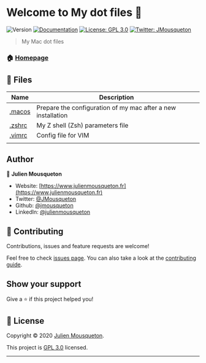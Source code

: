 # Welcome to My dot files 👋
![Version](https://img.shields.io/badge/version-1.0-blue.svg?cacheSeconds=2592000)
[![Documentation](https://img.shields.io/badge/documentation-yes-brightgreen.svg)](https://www.julienmousqueton.fr/uses)
[![License: GPL 3.0](https://img.shields.io/badge/License-GPL%203.0-yellow.svg)](https://github.com/JMousqueton/dotfiles/blob/master/LICENSE)
[![Twitter: JMousqueton](https://img.shields.io/twitter/follow/JMousqueton.svg?style=social)](https://twitter.com/JMousqueton)

> My Mac dot files

### 🏠 [Homepage](https://www.julienmousqueton.fr)

## 📜 Files

| Name  | Description |
|---|---|
| [.macos](https://github.com/JMousqueton/dotfiles/blob/master/.macos) | Prepare the configuration of my mac after a new installation  |
| [.zshrc](https://github.com/JMousqueton/dotfiles/blob/master/.zhrc) | My Z shell (Zsh) parameters file |
| [.vimrc](https://github.com/JMousqueton/dotfiles/blob/master/.vimrc) | Config file for VIM |
|  |  |  

## Author

👤 **Julien Mousqueton**

*   Website: [https://www.julienmousqueton.fr](https://www.julienmousqueton.fr)
*   Twitter: [@JMousqueton](https://twitter.com/JMousqueton)
*   Github: [@jmousqueton](https://github.com/jmousqueton)
*   LinkedIn: [@julienmousqueton](https://linkedin.com/in/julienmousqueton)

## 🤝 Contributing

Contributions, issues and feature requests are welcome!

Feel free to check [issues page](https://github.com/JMousqueton/dotfiles/issues). You can also take a look at the [contributing guide](https://github.com/JMousqueton/dotfiles/blob/master/CONTRIBUTING.md).

## Show your support

Give a ⭐️ if this project helped you!


## 📝 License

Copyright © 2020 [Julien Mousqueton](https://github.com/jmousqueton).

This project is [GPL 3.0](https://github.com/JMousqueton/dotfiles/blob/master/LICENSE) licensed.

***
